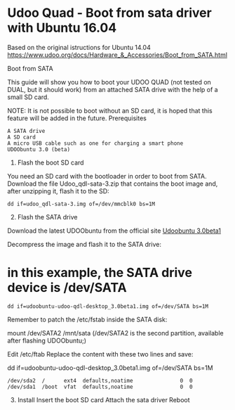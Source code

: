 # Udoo Quad - Boot from sata driver with Ubuntu 16.04

Based on the original istructions for Ubuntu 14.04 https://www.udoo.org/docs/Hardware_&_Accessories/Boot_from_SATA.html

Boot from SATA

This guide will show you how to boot your UDOO QUAD (not tested on DUAL, but it should work) from an attached SATA drive with the help of a small SD card.

NOTE: It is not possible to boot without an SD card, it is hoped that this feature will be added in the future.
Prerequisites

    A SATA drive
    A SD card
    A micro USB cable such as one for charging a smart phone
    UDOObuntu 3.0 (beta)

1. Flash the boot SD card

You need an SD card with the bootloader in order to boot from SATA. 
Download the file Udoo_qdl-sata-3.zip that contains the boot image and, after unzipping it, flash it to the SD:

    dd if=udoo_qdl-sata-3.img of=/dev/mmcblk0 bs=1M

2. Flash the SATA drive

Download the latest UDOObuntu from the official site [Udoobuntu 3.0beta1](https://drive.google.com/file/d/1jmVr4k3DuE1jLi9FneefZ1Y0tJlcYw76/view)

Decompress the image and flash it to the SATA drive:

# in this example, the SATA drive device is /dev/SATA
    
    dd if=udoobuntu-udoo-qdl-desktop_3.0beta1.img of=/dev/SATA bs=1M

Remember to patch the /etc/fstab inside the SATA disk:

mount /dev/SATA2 /mnt/sata  (/dev/SATA2 is the second partition, available after flashing UDOObuntu;)

Edit /etc/ftab
Replace the content with these two lines and save:

dd if=udoobuntu-udoo-qdl-desktop_3.0beta1.img of=/dev/SATA bs=1M

    /dev/sda2  /      ext4  defaults,noatime               0  0
    /dev/sda1  /boot  vfat  defaults,noatime               0  0
    
3. Install
Insert the boot SD card
Attach the sata driver
Reboot





